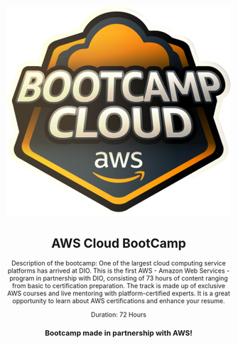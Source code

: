 <p  align="center"><img  src="img/cloud_bootcamp.webp"  alt="LOGO"  ></p>
<h1  align="center">AWS Cloud BootCamp</h1>
<div  align="center">
Description of the bootcamp:
One of the largest cloud computing service platforms has arrived at DIO. This is the first AWS - Amazon Web Services - program in partnership with DIO, consisting of 73 hours of content ranging from basic to certification preparation. The track is made up of exclusive AWS courses and live mentoring with platform-certified experts. It is a great opportunity to learn about AWS certifications and enhance your resume.

Duration: 72 Hours

### Bootcamp made in partnership with AWS!
<br/>  <br/>